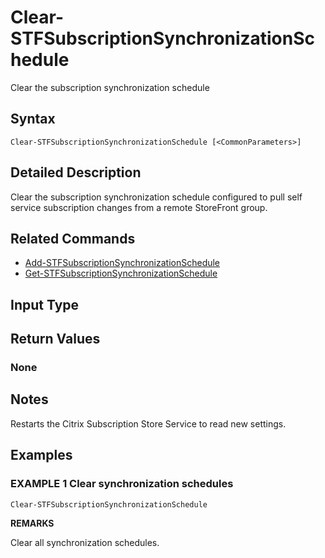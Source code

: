 ﻿# Clear-STFSubscriptionSynchronizationSchedule

Clear the subscription synchronization schedule

## Syntax

```
Clear-STFSubscriptionSynchronizationSchedule [<CommonParameters>]
```

## Detailed Description

Clear the subscription synchronization schedule configured to pull self service subscription changes from a remote StoreFront group.

## Related Commands

* [Add-STFSubscriptionSynchronizationSchedule](Add-STFSubscriptionSynchronizationSchedule.md)
* [Get-STFSubscriptionSynchronizationSchedule](Get-STFSubscriptionSynchronizationSchedule.md)

## Input Type

### 



## Return Values

### None

## Notes

Restarts the Citrix Subscription Store Service to read new settings.

## Examples

### EXAMPLE 1 Clear synchronization schedules

```
Clear-STFSubscriptionSynchronizationSchedule
```

**REMARKS**

Clear all synchronization schedules.
